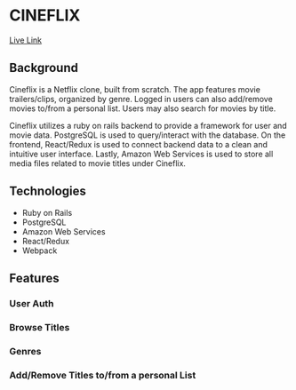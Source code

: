 [logo]: https://cineflix-dev.s3.amazonaws.com/logo.png "Cineflix -- logo"

# CINEFLIX
[Live Link](https://cineflix77.herokuapp.com/)

## Background
Cineflix is a Netflix clone, built from scratch.
The app features movie trailers/clips, organized by genre.
Logged in users can also add/remove movies to/from a personal list.
Users may also search for movies by title.  

Cineflix utilizes a ruby on rails backend to provide a framework for user and movie data. PostgreSQL is used to query/interact with the database. On the frontend, React/Redux is used to connect backend data to a clean and intuitive user interface. Lastly, Amazon Web Services is used to store all media files related to movie titles under Cineflix.

## Technologies
- Ruby on Rails
- PostgreSQL
- Amazon Web Services
- React/Redux
- Webpack

## Features

### User Auth
### Browse Titles
### Genres
### Add/Remove Titles to/from a personal List
